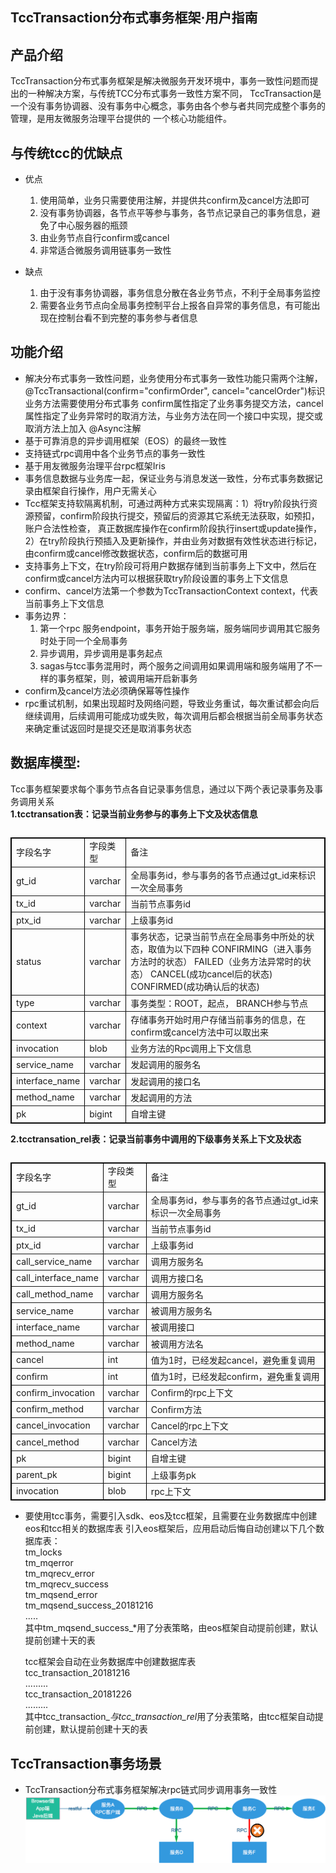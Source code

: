 ## TccTransaction分布式事务框架·用户指南

## 产品介绍

TccTransaction分布式事务框架是解决微服务开发环境中，事务一致性问题而提出的一种解决方案，与传统TCC分布式事务一致性方案不同，
TccTransaction是一个没有事务协调器、没有事务中心概念，事务由各个参与者共同完成整个事务的管理，是用友微服务治理平台提供的
一个核心功能组件。
## 与传统tcc的优缺点
* 优点
	1. 使用简单，业务只需要使用注解，并提供共confirm及cancel方法即可
	2. 没有事务协调器，各节点平等参与事务，各节点记录自己的事务信息，避免了中心服务器的瓶颈
	3. 由业务节点自行confirm或cancel
	4. 非常适合微服务调用链事务一致性

* 缺点
	1. 由于没有事务协调器，事务信息分散在各业务节点，不利于全局事务监控
	2. 需要各业务节点向全局事务控制平台上报各自异常的事务信息，有可能出现在控制台看不到完整的事务参与者信息


## 功能介绍

* 解决分布式事务一致性问题，业务使用分布式事务一致性功能只需两个注解，  @TccTransactional(confirm="confirmOrder", cancel="cancelOrder")标识业务方法需要使用分布式事务
  confirm属性指定了业务事务提交方法，cancel属性指定了业务异常时的取消方法，与业务方法在同一个接口中实现，提交或取消方法上加入  @Async注解
* 基于可靠消息的异步调用框架（EOS）的最终一致性
* 支持链式rpc调用中各个业务节点的事务一致性
* 基于用友微服务治理平台rpc框架Iris
* 事务信息数据与业务库一起，保证业务与消息发送一致性，分布式事务数据记录由框架自行操作，用户无需关心
* Tcc框架支持软隔离机制，可通过两种方式来实现隔离：1）将try阶段执行资源预留，confirm阶段执行提交，预留后的资源其它系统无法获取，如预扣，账户合法性检查，
  真正数据库操作在confirm阶段执行insert或update操作，2）在try阶段执行预插入及更新操作，并由业务对数据有效性状态进行标记，由confirm或cancel修改数据状态，confirm后的数据可用
* 支持事务上下文，在try阶段可将用户数据存储到当前事务上下文中，然后在confirm或cancel方法内可以根据获取try阶段设置的事务上下文信息
* confirm、cancel方法第一个参数为TccTransactionContext context，代表当前事务上下文信息
* 事务边界：
	1. 第一个rpc 服务endpoint，事务开始于服务端，服务端同步调用其它服务时处于同一个全局事务 
	2. 异步调用，异步调用是事务起点
	3. sagas与tcc事务混用时，两个服务之间调用如果调用端和服务端用了不一样的事务框架，则，被调用端开启新事务
*  confirm及cancel方法必须确保幂等性操作
*  rpc重试机制，如果出现超时及网络问题，导致业务重试，每次重试都会向后继续调用，后续调用可能成功或失败，每次调用后都会根据当前全局事务状态来确定重试返回时是提交还是取消事务状态

## 数据库模型:
Tcc事务框架要求每个事务节点各自记录事务信息，通过以下两个表记录事务及事务调用关系
<br>**1.tcctransation表：记录当前业务参与的事务上下文及状态信息**
<table border="1px" align="left" bordercolor="black" width="80%"">
<tr align="left"><td>字段名字</td><td>字段类型</td><td>备注</td></tr>
<tr align="left"><td>gt_id</td> <td>varchar</td> <td>全局事务id，参与事务的各节点通过gt_id来标识一次全局事务</td> </tr>
<tr align="left"><td>tx_id</td> <td>varchar</td> <td>当前节点事务id</td> </tr>
<tr align="left"><td>ptx_id</td> <td>varchar</td> <td>上级事务id</td> </tr>
<tr align="left"><td>status</td> <td>varchar</td> <td>事务状态，记录当前节点在全局事务中所处的状态，取值为以下四种
CONFIRMING（进入事务方法时的状态）
FAILED（业务方法异常时的状态）
CANCEL(成功cancel后的状态)
CONFIRMED(成功确认后的状态)
</td> </tr>
<tr align="left"><td>type</td> <td>varchar</td> <td>事务类型：ROOT，起点， BRANCH参与节点</td> </tr>
<tr align="left"><td>context</td> <td>varchar</td> <td>存储事务开始时用户存储当前事务的信息，在confirm或cancel方法中可以取出来</td> </tr>
<tr align="left"><td>invocation</td> <td>blob</td> <td>业务方法的Rpc调用上下文信息</td> </tr>  
 
<tr align="left"><td>service_name</td> <td>varchar</td> <td>发起调用的服务名</td> </tr>  
<tr align="left"><td>interface_name</td> <td>varchar</td> <td>发起调用的接口名</td> </tr>  
<tr align="left"><td>method_name</td> <td>varchar</td> <td>发起调用的方法</td> </tr>  
<tr align="left"><td>pk</td> <td>bigint</td> <td>自增主键</td> </tr>  
</table>

<br>**2.tcctransation_rel表：记录当前事务中调用的下级事务关系上下文及状态**
<table border="1px" align="left" bordercolor="black" width="80%">
<tr align="left"><td>字段名字</td><td>字段类型</td><td>备注</td></tr>
<tr align="left"><td>gt_id</td> <td>varchar</td> <td>全局事务id，参与事务的各节点通过gt_id来标识一次全局事务</td> </tr>
<tr align="left"><td>tx_id</td> <td>varchar</td> <td>当前节点事务id</td> </tr>
<tr align="left"><td>ptx_id</td> <td>varchar</td> <td>上级事务id</td> </tr>
<tr align="left"><td>call_service_name</td> <td>varchar</td> <td>调用方服务名</td> </tr>
<tr align="left"><td>call_interface_name</td> <td>varchar</td> <td>调用方接口名</td> </tr>
<tr align="left"><td>call_method_name</td> <td>varchar</td> <td>调用方服务名</td> </tr>
<tr align="left"><td>service_name</td> <td>varchar</td> <td>被调用方服务名</td> </tr>
<tr align="left"><td>interface_name</td> <td>varchar</td> <td>被调用接口</td> </tr>  
<tr align="left"><td>method_name</td> <td>varchar</td> <td>被调用方法名</td> </tr>  
<tr align="left"><td>cancel</td> <td>int</td> <td>值为1时，已经发起cancel，避免重复调用</td> </tr>  
<tr align="left"><td>confirm</td> <td>int</td> <td>值为1时，已经发起confirm，避免重复调用</td> </tr>  
<tr align="left"><td>confirm_invocation</td> <td>varchar</td> <td>Confirm的rpc上下文</td> </tr>  
<tr align="left"><td>confirm_method</td> <td>varchar</td> <td>Confirm方法</td> </tr>  
<tr align="left"><td>cancel_invocation</td> <td>varchar</td> <td>Cancel的rpc上下文</td> </tr>  
<tr align="left"><td>cancel_method</td> <td>varchar</td> <td>Cancel方法</td> </tr> 
<tr align="left"><td>pk</td> <td>bigint</td> <td>自增主键</td> </tr> 
<tr align="left"><td>parent_pk</td> <td>bigint</td> <td>上级事务pk</td> </tr> 
<tr align="left"><td>invocation</td> <td>blob</td> <td>rpc上下文</td> </tr> 
</table>

* 要使用tcc事务，需要引入sdk、eos及tcc框架，且需要在业务数据库中创建eos和tcc相关的数据库表
   引入eos框架后，应用启动后悔自动创建以下几个数据库表：<br/>
   tm_locks<br/>
   tm_mqerror<br/>
   tm_mqrecv_error<br/>
   tm_mqrecv_success<br/>
   tm_mqsend_error<br/>
   tm_mqsend_success_20181216<br/>
   .....<br/>
   其中tm_mqsend_success_*用了分表策略，由eos框架自动提前创建，默认提前创建十天的表<br/>

   tcc框架会自动在业务数据库中创建数据库表<br/>
   tcc_transaction_20181216<br/>
   .........<br/>
   tcc_transaction_20181226<br/>
   .........<br/>
   其中tcc_transaction_*与tcc_transaction_rel*用了分表策略，由tcc框架自动提前创建，默认提前创建十天的表<br/>

## TccTransaction事务场景
* TccTransaction分布式事务框架解决rpc链式同步调用事务一致性
![](./images/cc-1.png)  



